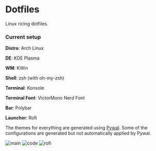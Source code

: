 # Dotfiles

Linux ricing dotfiles.


### Current setup

**Distro**: Arch Linux

**DE**: KDE Plasma

**WM**: KWin

**Shell**: zsh (with oh-my-zsh)

**Terminal**: Konsole

**Terminal Font**: VictorMono Nerd Font

**Bar**: Polybar

**Launcher**: Rofi

The themes for everything are generated using [Pywal](https://github.com/dylanaraps/pywal). Some of the configurations are generated but not automatically applied by Pywal. 

![main](https://user-images.githubusercontent.com/43313293/173806508-0aff88f2-1755-471b-84a2-292154439262.png)
![code](https://user-images.githubusercontent.com/43313293/173806546-72562682-7e03-4e42-9e1d-f963cb812f17.png)
![rofi](https://user-images.githubusercontent.com/43313293/173806563-4c94b3be-acba-496e-bc82-c3ab907ebb9e.png)
